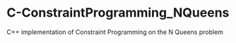 # C-ConstraintProgramming_NQueens
C++ implementation of Constraint Programming on the N Queens problem
